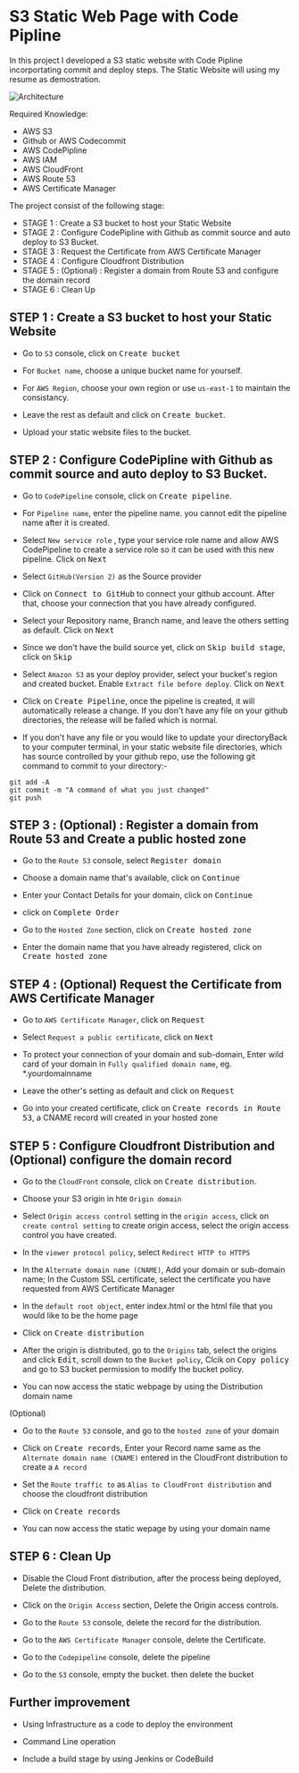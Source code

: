 # S3 Static Web Page with Code Pipline

In this project I developed a S3 static website with Code Pipline incorportating commit and deploy steps. The Static Website will using my resume as demostration.

![Architecture](https://github.com/danielWongHin/cv/blob/main/diagram.png)

Required Knowledge:

- AWS S3
- Github or AWS Codecommit
- AWS CodePipline
- AWS IAM
- AWS CloudFront
- AWS Route 53
- AWS Certificate Manager

The project consist of the following stage:

- STAGE 1 : Create a S3 bucket to host your Static Website
- STAGE 2 : Configure CodePipline with Github as commit source and auto deploy to S3 Bucket.
- STAGE 3 : Request the Certificate from AWS Certificate Manager
- STAGE 4 : Configure Cloudfront Distribution
- STAGE 5 : (Optional) : Register a domain from Route 53 and configure the domain record
- STAGE 6 : Clean Up

## STEP 1 : Create a S3 bucket to host your Static Website

- Go to `S3` console, click on <kbd>Create bucket</kbd>

- For `Bucket name`, choose a unique bucket name for yourself.

- For `AWS Region`, choose your own region or use `us-east-1` to maintain the consistancy.

- Leave the rest as default and click on <kbd>Create bucket</kbd>.

- Upload your static website files to the bucket.

## STEP 2 : Configure CodePipline with Github as commit source and auto deploy to S3 Bucket.

- Go to `CodePipeline` console, click on <kbd>Create pipeline</kbd>.

- For `Pipeline name`, enter the pipeline name. you cannot edit the pipeline name after it is created.

- Select `New service role` , type your service role name and allow AWS CodePipeline to create a service role so it can be used with this new pipeline. Click on <kbd>Next</kbd>

- Select `GitHub(Version 2)` as the Source provider

- Click on <kbd>Connect to GitHub</kbd> to connect your github account. After that, choose your connection that you have already configured.

- Select your Repository name, Branch name, and leave the others setting as default. Click on <kbd>Next</kbd>

- Since we don't have the build source yet, click on <kbd>Skip build stage</kbd>, click on <kbd>Skip</kbd>

- Select `Amazon S3` as your deploy provider, select your bucket's region and created bucket. Enable `Extract file before deploy`. Click on <kbd>Next</kbd>

- Click on <kbd>Create Pipeline</kbd>, once the pipeline is created, it will automatically release a change. If you don't have any file on your github directories, the release will be failed which is normal.

- If you don't have any file or you would like to update your directoryBack to your computer terminal, in your static website file directories, which has source controlled by your github repo, use the following git command to commit to your directory:-

```
git add -A
git commit -m "A command of what you just changed"
git push
```

## STEP 3 : (Optional) : Register a domain from Route 53 and Create a public hosted zone

- Go to the `Route 53` console, select <kbd>Register domain</kbd>

- Choose a domain name that's available, click on <kbd>Continue</kbd>

- Enter your Contact Details for your domain, click on <kbd>Continue</kbd>

- click on <kbd>Complete Order</kbd>

- Go to the `Hosted Zone` section, click on <kbd>Create hosted zone</kbd>

- Enter the domain name that you have already registered, click on <kbd>Create hosted zone</kbd>

## STEP 4 : (Optional) Request the Certificate from AWS Certificate Manager

- Go to `AWS Certificate Manager`, click on <kbd>Request</kbd>

- Select `Request a public certificate`, click on <kbd>Next</kbd>

- To protect your connection of your domain and sub-domain, Enter wild card of your domain in `Fully qualified domain name`, eg. \*.yourdomainname

- Leave the other's setting as default and click on <kbd>Request</kbd>

- Go into your created certificate, click on <kbd>Create records in Route 53</kbd>, a CNAME record will created in your hosted zone

## STEP 5 : Configure Cloudfront Distribution and (Optional) configure the domain record

- Go to the `CloudFront` console, click on <kbd>Create distribution</kbd>.

- Choose your S3 origin in hte `Origin domain`

- Select `Origin access control` setting in the `origin access`, click on `create control setting` to create origin access, select the origin access control you have created.

- In the `viewer protocol policy`, select `Redirect HTTP to HTTPS`

- In the `Alternate domain name (CNAME)`, Add your domain or sub-domain name; In the Custom SSL certificate, select the certificate you have requested from AWS Certificate Manager

- In the `default root object`, enter index.html or the html file that you would like to be the home page

- Click on <kbd>Create distribution</kbd>

- After the origin is distributed, go to the `Origins` tab, select the origins and click <kbd>Edit</kbd>, scroll down to the `Bucket policy`, Clcik on <kbd>Copy policy</kbd> and go to S3 bucket permission to modify the bucket policy.

- You can now access the static webpage by using the Distribution domain name

(Optional)

- Go to the `Route 53` console, and go to the `hosted zone` of your domain

- Click on <kbd>Create records</kbd>, Enter your Record name same as the `Alternate domain name (CNAME)` entered in the CloudFront distribution to create a `A record`

- Set the `Route traffic to` as `Alias to CloudFront distribution` and choose the cloudfront distribution

- Click on <kbd>Create records</kbd>

- You can now access the static wepage by using your domain name

## STEP 6 : Clean Up

- Disable the Cloud Front distribution, after the process being deployed, Delete the distribution.

- Click on the `Origin Access` section, Delete the Origin access controls.

- Go to the `Route 53` console, delete the record for the distribution.

- Go to the `AWS Certificate Manager` console, delete the Certificate.

- Go to the `Codepipeline` console, delete the pipeline

- Go to the `S3` console, empty the bucket. then delete the bucket

## Further improvement

- Using Infrastructure as a code to deploy the environment

- Command Line operation

- Include a build stage by using Jenkins or CodeBuild
